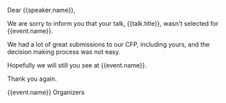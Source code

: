 Dear {{speaker.name}},

We are sorry to inform you that your talk, {{talk.title}}, wasn't selected for {{event.name}}.

We had a lot of great submissions to our CFP, including yours, and the decision making process was not easy.

Hopefully we will still you see at {{event.name}}.

Thank you again.

{{event.name}} Organizers

